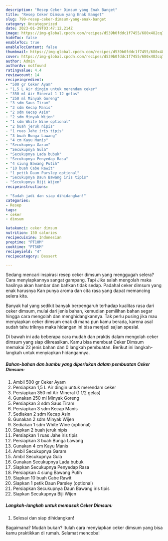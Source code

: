 ```yaml
---
description: "Resep Ceker Dimsum yang Enak Banget"
title: "Resep Ceker Dimsum yang Enak Banget"
slug: 799-resep-ceker-dimsum-yang-enak-banget
category: Uncategorized
date: 2023-01-29T03:47:12.214Z
image: https://img-global.cpcdn.com/recipes/d539b0fddc1f7455/680x482cq70/ceker-dimsum-foto-resep-utama.jpg
hideToc: false
enableToc: true
enableTocContent: false
thumbnail: https://img-global.cpcdn.com/recipes/d539b0fddc1f7455/680x482cq70/ceker-dimsum-foto-resep-utama.jpg
cover: https://img-global.cpcdn.com/recipes/d539b0fddc1f7455/680x482cq70/ceker-dimsum-foto-resep-utama.jpg
author: Admin
authorAv: notfound
ratingvalue: 4.4
reviewcount: 14
recipeingredient:
- "500 gr Ceker Ayam"
- "1,5 L Air dingin untuk merendam ceker"
- "350 ml Air Mineral 1 12 gelas"
- "250 ml Minyak Goreng"
- "3 sdm Saus Tiram"
- "3 sdm Kecap Manis"
- "2 sdm Kecap Asin"
- "2 sdm Minyak Wijen"
- "1 sdm White Wine optional"
- "2 buah jeruk nipis"
- "1 ruas Jahe iris tipis"
- "3 buah Bunga Lawang"
- "4 cm Kayu Manis"
- "Secukupnya Garam"
- "Secukupnya Gula"
- "Secukupnya Lada bubuk"
- "Secukupnya Penyedap Rasa"
- "4 siung Bawang Putih"
- "10 buah Cabe Rawit"
- "1 petik Daun Parsley optional"
- "Secukupnya Daun Bawang iris tipis"
- "Secukupnya Biji Wijen"
recipeinstructions:

- "Sudah jadi dan siap dihidangkan!"
categories:
- Resep
tags:
- ceker
- dimsum

katakunci: ceker dimsum 
nutrition: 150 calories
recipecuisine: Indonesian
preptime: "PT10M"
cooktime: "PT56M"
recipeyield: "4"
recipecategory: Dessert

---
```



Sedang mencari inspirasi resep ceker dimsum yang menggugah selera? Cara menyiapkannya sangat gampang. Tapi Jika salah mengolah maka hasilnya akan hambar dan bahkan tidak sedap. Padahal ceker dimsum yang enak harusnya Kan punya aroma dan cita rasa yang dapat memancing selera kita.




Banyak hal yang sedikit banyak berpengaruh terhadap kualitas rasa dari ceker dimsum, mulai dari jenis bahan, kemudian pemilihan bahan segar hingga cara mengolah dan menghidangkannya. Tak perlu pusing jika mau menyiapkan ceker dimsum enak di mana pun kamu berada, karena asal sudah tahu triknya maka hidangan ini bisa menjadi sajian spesial.


Di bawah ini ada beberapa cara mudah dan praktis dalam mengolah ceker dimsum yang siap dikreasikan. Kamu bisa membuat Ceker Dimsum memakai 22 jenis bahan dan 0 langkah pembuatan. Berikut ini langkah-langkah untuk menyiapkan hidangannya.

<!--inarticleads1-->

##### Bahan-bahan dan bumbu yang diperlukan dalam pembuatan Ceker Dimsum:

1. Ambil 500 gr Ceker Ayam
1. Persiapkan 1,5 L Air dingin untuk merendam ceker
1. Persiapkan 350 ml Air Mineral (1 1/2 gelas)
1. Gunakan 250 ml Minyak Goreng
1. Persiapkan 3 sdm Saus Tiram
1. Persiapkan 3 sdm Kecap Manis
1. Sediakan 2 sdm Kecap Asin
1. Gunakan 2 sdm Minyak Wijen
1. Sediakan 1 sdm White Wine (optional)
1. Siapkan 2 buah jeruk nipis
1. Persiapkan 1 ruas Jahe iris tipis
1. Persiapkan 3 buah Bunga Lawang
1. Gunakan 4 cm Kayu Manis
1. Ambil Secukupnya Garam
1. Ambil Secukupnya Gula
1. Gunakan Secukupnya Lada bubuk
1. Siapkan Secukupnya Penyedap Rasa
1. Persiapkan 4 siung Bawang Putih
1. Siapkan 10 buah Cabe Rawit
1. Siapkan 1 petik Daun Parsley (optional)
1. Persiapkan Secukupnya Daun Bawang iris tipis
1. Siapkan Secukupnya Biji Wijen




<!--inarticleads2-->

##### Langkah-langkah untuk memasak Ceker Dimsum:


1. Selesai dan siap dihidangkan!



Bagaimana? Mudah bukan? Itulah cara menyiapkan ceker dimsum yang bisa kamu praktikkan di rumah. Selamat mencoba!
